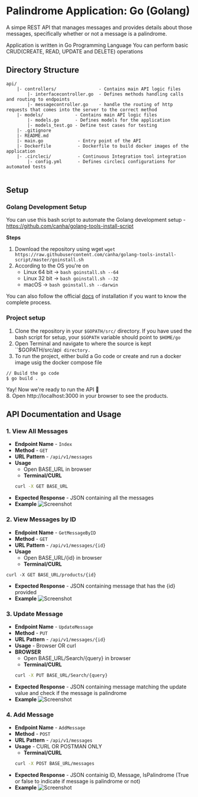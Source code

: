 # Palindrome Application: Go (Golang)
A simpe REST API that  manages messages and provides details about those
messages, specifically whether or not a message is a palindrome.

Application is written in Go Programming Language
You can perform basic CRUD(CREATE, READ, UPDATE and DELETE) operations

## Directory Structure
```
api/
    |- controllers/                - Contains main API logic files 
        |- interfacecontroller.go  - Defines methods handling calls and routing to endpoints
        |- messagecontroller.go    - handle the routing of http requests that comes into the server to the correct method
    |- models/            - Contains main API logic files 
        |- models.go      - Defines models for the application
        |- models_test.go - Define test cases for testing
    |- .gitignore
    |- README.md
    |- main.go             - Entry point of the API
    |- Dockerfile          - Dockerfile to build docker images of the application
    |- .circleci/          - Continuous Integration tool integration
        |- config.yml      - Defines circleci configurations for automated tests
  
```

## Setup

### Golang Development Setup

You can use this bash script to automate the Golang development setup - https://github.com/canha/golang-tools-install-script

**Steps**
1. Download the repository using wget 
`wget https://raw.githubusercontent.com/canha/golang-tools-install-script/master/goinstall.sh`
2. According to the OS you're on
    - Linux 64 bit -> `bash goinstall.sh --64`
    - Linux 32 bit -> `bash goinstall.sh --32`
    - macOS -> `bash goinstall.sh --darwin`

You can also follow the official [docs](https://golang.org/doc/install) of installation if you want to know the complete process.

### Project setup

1. Clone the repository in your `$GOPATH/src/` directory. If you have used the bash script for setup, your `$GOPATH` variable should point to `$HOME/go`
2. Open Terminal and navigate to where the source is kept ``$GOPATH/src/api` directory.`
7. To run the project, either build a Go code or create and run a docker image usig the docker compose file
```
// Build the go code
$ go build .
```
Yay! Now we're ready to run the API :tada: <br>
8. Open http://localhost:3000 in your browser to see the products.

## API Documentation and Usage

### 1. View All Messages

- **Endpoint Name** - `Index`      <br>
- **Method** - `GET`               <br>
- **URL Pattern** - `/api/v1/messages`            <br>
- **Usage** 
    - Open BASE_URL in browser
    - **Terminal/CURL**
    ```sh
    curl -X GET BASE_URL
    ```
- **Expected Response** - JSON containing all the messages <br>
- **Example**
![Screenshot](/screenshots/All-Products.png?raw=true)

### 2. View Messages by ID

- **Endpoint Name** - `GetMessageByID`    <br>
- **Method** - `GET`                  <br>
- **URL Pattern** - `/api/v1/messages/{id}`  <br>
- **Usage**
    - Open BASE_URL/{id} in browser
    - **Terminal/CURL**
```
curl -X GET BASE_URL/products/{id} 
```
- **Expected Response** - JSON containing message that has the {id} provided
- **Example**
![Screenshot](/screenshots/GetProduct-Request.png)

### 3. Update Message

- **Endpoint Name** - `UpdateMessage`  <br>
- **Method** - `PUT`                   <br>
- **URL Pattern** - `/api/v1/messages/{id}`  <br>
- **Usage** - Browser OR curl        
- **BROWSER**
    - Open BASE_URL/Search/{query} in browser
    - **Terminal/CURL**
    ```sh
    curl -X PUT BASE_URL/Search/{query}
    ```
- **Expected Response** - JSON containing message matching the update value and check if the message is palindrome <br>
- **Example**
![Screenshot](/screenshots/Search-Request.png)

### 4. Add Message

- **Endpoint Name** - `AddMessage` <br>
- **Method** - `POST`            <br>
- **URL Pattern** - `/api/v1/messages` <br>
- **Usage** - CURL OR POSTMAN ONLY
    - **Terminal/CURL**
    ```sh
    curl -X POST BASE_URL/messages
    ```
- **Expected Response** - JSON containig ID, Message, IsPalindrome (True or false to indicate if message is palindrome or not)
- **Example**
![Screenshot](/screenshots/Authentication-Request.png)

